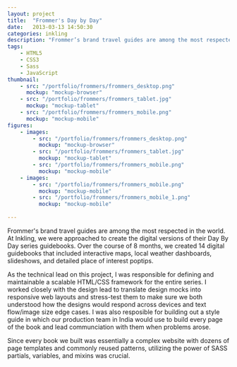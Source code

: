 ```yaml
---
layout: project
title:  "Frommer's Day by Day"
date:   2013-03-13 14:50:30
categories: inkling
description: "Frommer’s brand travel guides are among the most respected in the world. At Inkling, we were approached to create the digital versions of their Day By Day series guidebooks. Over the course of 8 months, we created 14 digital guidebooks that included interactive maps, local weather dashboards, slideshows, and detailed place of interest poptips."
tags:
    - HTML5
    - CSS3
    - Sass
    - JavaScript
thumbnail: 
    - src: "/portfolio/frommers/frommers_desktop.png"
      mockup: "mockup-browser"
    - src: "/portfolio/frommers/frommers_tablet.jpg"
      mockup: "mockup-tablet"
    - src: "/portfolio/frommers/frommers_mobile.png"
      mockup: "mockup-mobile"
figures:
    - images: 
        - src: "/portfolio/frommers/frommers_desktop.png"
          mockup: "mockup-browser"
        - src: "/portfolio/frommers/frommers_tablet.jpg"
          mockup: "mockup-tablet"
        - src: "/portfolio/frommers/frommers_mobile.png"
          mockup: "mockup-mobile"
    - images: 
        - src: "/portfolio/frommers/frommers_mobile.png"
          mockup: "mockup-mobile"
        - src: "/portfolio/frommers/frommers_mobile_1.png"
          mockup: "mockup-mobile"
        
---
```


Frommer's brand travel guides are among the most respected in the world. At Inkling, we were approached to create the digital versions of their Day By Day series guidebooks. Over the course of 8 months, we created 14 digital guidebooks that included interactive maps, local weather dashboards, slideshows, and detailed place of interest poptips.

As the technical lead on this project, I was responsible for defining and maintainable a scalable HTML/CSS framework for the entire series. I worked closely with the design lead to translate design mocks into responsive web layouts and stress-test them to make sure we both understood how the designs would respond across devices and text flow/image size edge cases. I was also resposible for building out a style guide in which our production team in India would use to build every page of the book and lead communciation with them when problems arose.

Since every book we built was essentially a complex website with dozens of page templates and commonly reused patterns, utilizing the power of SASS partials, variables, and mixins was crucial.
